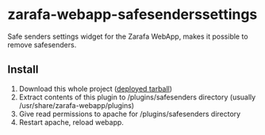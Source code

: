 zarafa-webapp-safesenderssettings
=================================

Safe senders settings widget for the Zarafa WebApp, makes it possible to remove safesenders.

Install
-------

1. Download this whole project ([deployed tarball](http://dedi.vdwaa.nl/safesenders-0.1.tar.xz))
2. Extract contents of this plugin to /plugins/safesenders directory (usually /usr/share/zarafa-webapp/plugins)
3. Give read permissions to apache for /plugins/safesenders directory
4. Restart apache, reload webapp.

